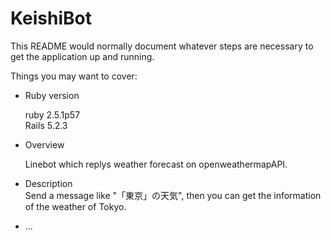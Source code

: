 # KeishiBot

This README would normally document whatever steps are necessary to get the
application up and running.

Things you may want to cover:

* Ruby version

  ruby 2.5.1p57<br>Rails 5.2.3
* Overview

  Linebot which replys weather forecast on openweathermapAPI.

* Description<br>
  Send a message like "「東京」の天気", then you can get the information of the weather of Tokyo. 



* ...

